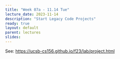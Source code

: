 ```yaml
---
title: "Week 07a - 11.14 Tue"
lecture_date: 2023-11-14
description: "Start Legacy Code Projects"
ready: true
layout: default
parent: lectures
slides: 
---
```


See: <https://ucsb-cs156.github.io/f23/lab/project.html>
